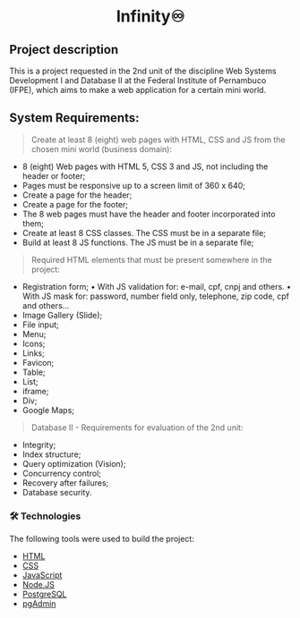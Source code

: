 <h1 align="center">Infinity♾️</h1>

## Project description

This is a project requested in the 2nd unit of the discipline Web Systems Development I and Database II at the Federal Institute of Pernambuco (IFPE), which aims to make a web application for a certain mini world.

## System Requirements:

> Create at least 8 (eight) web pages with HTML, CSS and JS from the chosen mini world (business domain):
- 8 (eight) Web pages with HTML 5, CSS 3 and JS, not including the header or footer;
- Pages must be responsive up to a screen limit of 360 x 640;
- Create a page for the header;
- Create a page for the footer;
- The 8 web pages must have the header and footer incorporated into them;
- Create at least 8 CSS classes. The CSS must be in a separate file;
- Build at least 8 JS functions. The JS must be in a separate file;

> Required HTML elements that must be present somewhere in the project:
- Registration form;
      • With JS validation for: e-mail, cpf, cnpj and others.
      • With JS mask for: password, number field only, telephone, zip code, cpf and others...
- Image Gallery (Slide);
- File input;
- Menu;
- Icons;
- Links;
- Favicon;
- Table;
- List;
- iframe;
- Div;
- Google Maps;

> Database II - Requirements for evaluation of the 2nd unit:

- Integrity;
- Index structure;
- Query optimization (Vision);
- Concurrency control;
- Recovery after failures;
- Database security.

### 🛠 Technologies

The following tools were used to build the project:

- [HTML](https://www.w3schools.com/)
- [CSS](https://www.w3schools.com/)
- [JavaScript](https://www.w3schools.com/)
- [Node.JS](https://nodejs.org/en/)
- [PostgreSQL](https://www.jetbrains.com/pt-br/datagrip/)
- [pgAdmin](https://www.pgadmin.org/)
